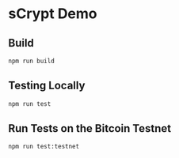 # sCrypt Demo

## Build

```sh
npm run build
```

## Testing Locally

```sh
npm run test
```

## Run Tests on the Bitcoin Testnet

```sh
npm run test:testnet
```
